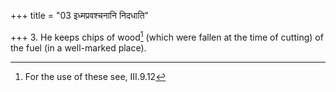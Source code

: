 +++
title = "03 इध्मप्रवश्चनानि निदधाति"

+++
3. He keeps chips of wood[^1] (which were fallen at the time of cutting) of the fuel (in a well-marked place).  

[^1]: For the use of these see, III.9.12
